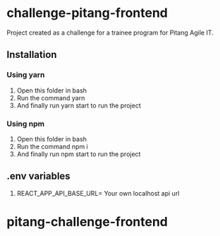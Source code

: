 # challenge-pitang-frontend

Project created as a challenge for a trainee program for Pitang Agile IT.

## Installation 
### Using yarn

1. Open this folder in bash
2. Run the command yarn
3. And finally run yarn start to run the project

### Using npm

1. Open this folder in bash
2. Run the command npm i
3. And finally run npm start to run the project

## .env variables
1. REACT_APP_API_BASE_URL= Your own localhost api url
# pitang-challenge-frontend
